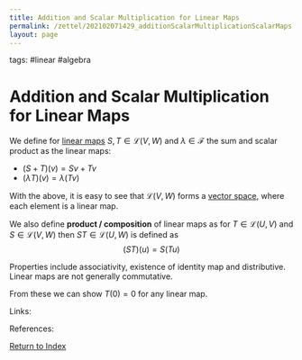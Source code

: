 ```yaml
---
title: Addition and Scalar Multiplication for Linear Maps
permalink: /zettel/202102071429_additionScalarMultiplicationScalarMaps
layout: page
---
```

tags: #linear #algebra

# Addition and Scalar Multiplication for Linear Maps

We define for [linear maps](202102071416_linearMapDefinition) $S, T \in \mathcal{L}(V, W)$ and $\lambda \in \mathcal{F}$ the sum and scalar product
as the linear maps:
- $(S + T) (v) = Sv + Tv$
- $(\lambda T) (v) = \lambda (T v)$

With the above, it is easy to see that $\mathcal{L}(V, W)$ forms a [vector space](202102061359_vectorSpaceDefinition), where
each element is a linear map.

We also define **product / composition** of linear maps as for $T \in \mathcal{L}(U,V)$ and $S \in \mathcal{L}(V,W)$ then 
$ST \in \mathcal{L}(U,W)$ is defined as 
$$
(S T )(u) = S ( Tu)
$$

Properties include associativity, existence of identity map and distributive. Linear maps are not generally commutative.

From these we can show $T(0) = 0$ for any linear map.

Links: 

References: 

[Return to Index](index)